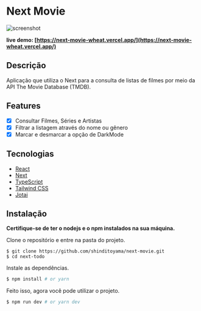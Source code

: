 # Next Movie

![screenshot](https://raw.githubusercontent.com/shinditoyama/next-movie/main/public/assets/movie.gif)

**live demo: [https://next-movie-wheat.vercel.app/](https://next-movie-wheat.vercel.app/)**

## Descrição

Aplicação que utiliza o Next para a consulta de listas de filmes por meio da API The Movie Database (TMDB).

## Features

- [x] Consultar Filmes, Séries e Artistas
- [x] Filtrar a listagem através do nome ou gênero
- [x] Marcar e desmarcar a opção de DarkMode

## Tecnologias

- [React](https://react.dev/)
- [Next](https://nextjs.org/)
- [TypeScript](https://www.typescriptlang.org/)
- [Tailwind CSS](https://tailwindcss.com/)
- [Jotai](https://jotai.org/)

## Instalação

**Certifique-se de ter o nodejs e o npm instalados na sua máquina.**

Clone o repositório e entre na pasta do projeto.

```
$ git clone https://github.com/shinditoyama/next-movie.git
$ cd next-todo
```

Instale as dependências.

```bash
$ npm install # or yarn
```

Feito isso, agora você pode utilizar o projeto.

```bash
$ npm run dev # or yarn dev
```
